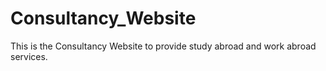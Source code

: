 # Consultancy_Website
This is the Consultancy Website to provide study abroad and work abroad services. 
